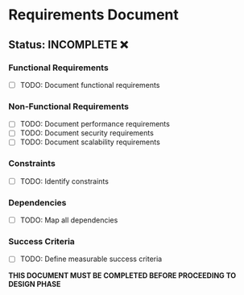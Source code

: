 # Requirements Document
## Status: INCOMPLETE ❌

### Functional Requirements
- [ ] TODO: Document functional requirements

### Non-Functional Requirements  
- [ ] TODO: Document performance requirements
- [ ] TODO: Document security requirements
- [ ] TODO: Document scalability requirements

### Constraints
- [ ] TODO: Identify constraints

### Dependencies
- [ ] TODO: Map all dependencies

### Success Criteria
- [ ] TODO: Define measurable success criteria

**THIS DOCUMENT MUST BE COMPLETED BEFORE PROCEEDING TO DESIGN PHASE**
